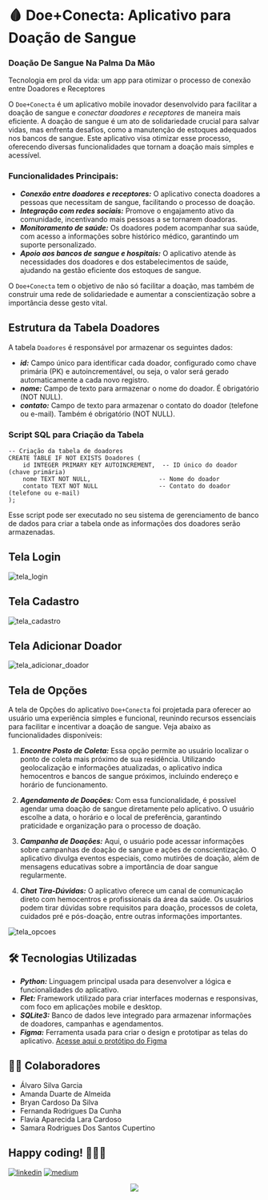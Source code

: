 # 🩸 Doe+Conecta: Aplicativo para Doação de Sangue
### Doação De Sangue Na Palma Da Mão <br>
Tecnologia em prol da vida: um app para otimizar o processo de conexão entre Doadores e Receptores

O `Doe+Conecta` é um aplicativo mobile inovador desenvolvido para facilitar a doação de sangue e *conectar doadores e receptores* de maneira mais eficiente. A doação de sangue é um ato de solidariedade crucial para salvar vidas, mas enfrenta desafios, como a manutenção de estoques adequados nos bancos de sangue. Este aplicativo visa otimizar esse processo, oferecendo diversas funcionalidades que tornam a doação mais simples e acessível.

### Funcionalidades Principais:
- ***Conexão entre doadores e receptores:*** O aplicativo conecta doadores a pessoas que necessitam de sangue, facilitando o processo de doação.
- ***Integração com redes sociais:*** Promove o engajamento ativo da comunidade, incentivando mais pessoas a se tornarem doadoras.
- ***Monitoramento de saúde:*** Os doadores podem acompanhar sua saúde, com acesso a informações sobre histórico médico, garantindo um suporte personalizado.
- ***Apoio aos bancos de sangue e hospitais:*** O aplicativo atende às necessidades dos doadores e dos estabelecimentos de saúde, ajudando na gestão eficiente dos estoques de sangue.

O `Doe+Conecta` tem o objetivo de não só facilitar a doação, mas também de construir uma rede de solidariedade e aumentar a conscientização sobre a importância desse gesto vital.

##  Estrutura da Tabela Doadores
A tabela `Doadores` é responsável por armazenar os seguintes dados:

- ***id:*** Campo único para identificar cada doador, configurado como chave primária (PK) e autoincrementável, ou seja, o valor será gerado automaticamente a cada novo registro.
- ***nome:*** Campo de texto para armazenar o nome do doador. É obrigatório (NOT NULL).
- ***contato:*** Campo de texto para armazenar o contato do doador (telefone ou e-mail). Também é obrigatório (NOT NULL).

### Script SQL para Criação da Tabela

```
-- Criação da tabela de doadores
CREATE TABLE IF NOT EXISTS Doadores (
    id INTEGER PRIMARY KEY AUTOINCREMENT,  -- ID único do doador (chave primária)
    nome TEXT NOT NULL,                   -- Nome do doador
    contato TEXT NOT NULL                 -- Contato do doador (telefone ou e-mail)
);

```

Esse script pode ser executado no seu sistema de gerenciamento de banco de dados para criar a tabela onde as informações dos doadores serão armazenadas.

## Tela Login

![tela_login](https://github.com/feer-rodriguess90/DoeMaisConecta-App/blob/main/assets/TelaLogin.png)

## Tela Cadastro

![tela_cadastro](https://github.com/feer-rodriguess90/DoeMaisConecta-App/blob/main/assets/TelaCadastro.png)

## Tela Adicionar Doador

![tela_adicionar_doador](https://github.com/feer-rodriguess90/DoeMaisConecta-App/blob/main/assets/TelaAdicionarDoador.png)

## Tela de Opções

A tela de Opções do aplicativo `Doe+Conecta` foi projetada para oferecer ao usuário uma experiência simples e funcional, reunindo recursos essenciais para facilitar e incentivar a doação de sangue. Veja abaixo as funcionalidades disponíveis:

1. ***Encontre Posto de Coleta:***
Essa opção permite ao usuário localizar o ponto de coleta mais próximo de sua residência. Utilizando geolocalização e informações atualizadas, o aplicativo indica hemocentros e bancos de sangue próximos, incluindo endereço e horário de funcionamento.

2. ***Agendamento de Doações:***
Com essa funcionalidade, é possível agendar uma doação de sangue diretamente pelo aplicativo. O usuário escolhe a data, o horário e o local de preferência, garantindo praticidade e organização para o processo de doação.

3. ***Campanha de Doações:***
Aqui, o usuário pode acessar informações sobre campanhas de doação de sangue e ações de conscientização. O aplicativo divulga eventos especiais, como mutirões de doação, além de mensagens educativas sobre a importância de doar sangue regularmente.

4. ***Chat Tira-Dúvidas:***
O aplicativo oferece um canal de comunicação direto com hemocentros e profissionais da área da saúde. Os usuários podem tirar dúvidas sobre requisitos para doação, processos de coleta, cuidados pré e pós-doação, entre outras informações importantes.

![tela_opcoes](https://github.com/feer-rodriguess90/DoeMaisConecta-App/blob/main/assets/TelaOpcoes.png)

## 🛠 Tecnologias Utilizadas

- ***Python:*** Linguagem principal usada para desenvolver a lógica e funcionalidades do aplicativo.
- ***Flet:*** Framework utilizado para criar interfaces modernas e responsivas, com foco em aplicações mobile e desktop.
- ***SQLite3:*** Banco de dados leve integrado para armazenar informações de doadores, campanhas e agendamentos.
- ***Figma:*** Ferramenta usada para criar o design e prototipar as telas do aplicativo. [Acesse aqui o protótipo do Figma](https://www.figma.com/design/UcwYltqQKnXLRBqCrN03q7/Untitled?node-id=0-1&node-type=canvas&t=jofE42Lwpok1l4Xi-0) 

## 🤝🏽 Colaboradores 

- Álvaro Silva Garcia
- Amanda Duarte de Almeida
- Bryan Cardoso Da Silva
- Fernanda Rodrigues Da Cunha
- Flavia Aparecida Lara Cardoso
- Samara Rodrigues Dos Santos Cupertino



## Happy coding! 👩🏽‍💻 
[![linkedin](https://img.shields.io/badge/-LinkedIn-%230077B5?style=for-the-badge&logo=linkedin&logoColor=white)](https://www.linkedin.com/in/datavizwithfer/) 
[![medium](https://img.shields.io/badge/Medium-12100E?style=for-the-badge&logo=medium&logoColor=white)](https://medium.com/@DataVizWithFer)

<div align="center">
<img src="https://forthebadge.com/images/badges/built-with-love.svg" />
</div>
